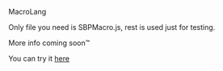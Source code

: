 MacroLang

Only file you need is SBPMacro.js, rest is used just for testing.

More info coming soon™

You can try it [here](https://damianu.github.io/SBPMacro/test.html)
